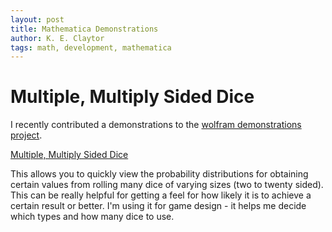 ```yaml
---
layout: post
title: Mathematica Demonstrations
author: K. E. Claytor
tags: math, development, mathematica
---
```


# Multiple, Multiply Sided Dice

I recently contributed a demonstrations to the [wolfram demonstrations project](http://demonstrations.wolfram.com/).

[Multiple, Multiply Sided Dice](http://demonstrations.wolfram.com/MultipleMultiplySidedDiceProbability/)

This allows you to quickly view the probability distributions for obtaining certain values from rolling many dice of varying sizes (two to twenty sided).
This can be really helpful for getting a feel for how likely it is to achieve a certain result or better.
I'm using it for game design - it helps me decide which types and how many dice to use.
